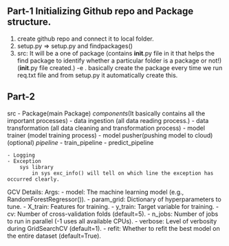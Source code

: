 ## Part-1 Initializing Github repo and Package structure.
1. create github repo and connect it to local folder.
2. setup.py => setup.py and findpackages()
3. src: It will be a one of package (contains __init__.py file in it that helps the find package to identify whether a particular folder is a package or not!) (__init__.py file created.)
-e . basically create the package every time we run req.txt file and from setup.py it automatically create this.


## Part-2
src - Package(main Package)
    *components*(It basically contains all the important processes)
        - data ingestion (all data reading process.)
        - data transformation (all data cleaning and transformation process)
        - model trainer (model training process)
        - model pusher(pushing model to cloud)(optional)
    *pipeline* 
        - train_pipeline
        - predict_pipeline

    - Logging
    - Exception
        sys library
            in sys exc_info() will tell on which line the exception has occurred clearly.


GCV Details:
Args:
    - model: The machine learning model (e.g., RandomForestRegressor()).
    - param_grid: Dictionary of hyperparameters to tune.
    - X_train: Features for training.
    - y_train: Target variable for training.
    - cv: Number of cross-validation folds (default=5).
    - n_jobs: Number of jobs to run in parallel (-1 uses all available CPUs).
    - verbose: Level of verbosity during GridSearchCV (default=1).
    - refit: Whether to refit the best model on the entire dataset (default=True).

